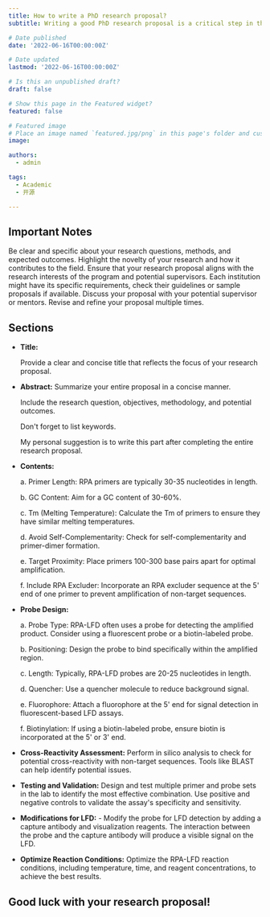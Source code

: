 ```yaml
---
title: How to write a PhD research proposal?
subtitle: Writing a good PhD research proposal is a critical step in the process of pursuing PhD. Here is a step-by-step guide I have compiled on how to write a comprehensive research proposal, hoping it can help applicants in need:

# Date published
date: '2022-06-16T00:00:00Z'

# Date updated
lastmod: '2022-06-16T00:00:00Z'

# Is this an unpublished draft?
draft: false

# Show this page in the Featured widget?
featured: false

# Featured image
# Place an image named `featured.jpg/png` in this page's folder and customize its options here.
image:

authors:
  - admin

tags:
  - Academic
  - 开源

---
```


## Important Notes

Be clear and specific about your research questions, methods, and expected outcomes.
Highlight the novelty of your research and how it contributes to the field.
Ensure that your research proposal aligns with the research interests of the program and potential supervisors.
Each institution might have its specific requirements, check their guidelines or sample proposals if available.
Discuss your proposal with your potential supervisor or mentors.
Revise and refine your proposal multiple times. 

## Sections

- **Title:**

  Provide a clear and concise title that reflects the focus of your research proposal.
  
- **Abstract:**
  Summarize your entire proposal in a concise manner.
  
  Include the research question, objectives, methodology, and potential outcomes.
  
  Don't forget to list keywords.
  
  My personal suggestion is to write this part after completing the entire research proposal.

- **Contents:**
  
   a. Primer Length: RPA primers are typically 30-35 nucleotides in length.
  
   b. GC Content: Aim for a GC content of 30-60%.
  
   c. Tm (Melting Temperature): Calculate the Tm of primers to ensure they have similar melting temperatures.
  
   d. Avoid Self-Complementarity: Check for self-complementarity and primer-dimer formation.
  
   e. Target Proximity: Place primers 100-300 base pairs apart for optimal amplification.
  
   f. Include RPA Excluder: Incorporate an RPA excluder sequence at the 5' end of one primer to prevent amplification of non-target sequences.

- **Probe Design:**
  
  a. Probe Type: RPA-LFD often uses a probe for detecting the amplified product. Consider using a fluorescent probe or a biotin-labeled probe.
  
  b. Positioning: Design the probe to bind specifically within the amplified region.
  
  c. Length: Typically, RPA-LFD probes are 20-25 nucleotides in length.
  
  d. Quencher: Use a quencher molecule to reduce background signal.
  
  e. Fluorophore: Attach a fluorophore at the 5' end for signal detection in fluorescent-based LFD assays.
  
  f. Biotinylation: If using a biotin-labeled probe, ensure biotin is incorporated at the 5' or 3' end.

- **Cross-Reactivity Assessment:** Perform in silico analysis to check for potential cross-reactivity with non-target sequences. Tools like BLAST can help identify potential issues.
  
- **Testing and Validation:** Design and test multiple primer and probe sets in the lab to identify the most effective combination. Use positive and negative controls to validate the assay's specificity and sensitivity.

- **Modifications for LFD:** - Modify the probe for LFD detection by adding a capture antibody and visualization reagents. The interaction between the probe and the capture antibody will produce a visible signal on the LFD.
  
- **Optimize Reaction Conditions:** Optimize the RPA-LFD reaction conditions, including temperature, time, and reagent concentrations, to achieve the best results.
  
## Good luck with your research proposal!
